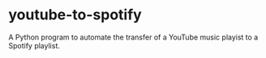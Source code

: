 # youtube-to-spotify

A Python program to automate the transfer of a YouTube music playist to a Spotify playlist.
